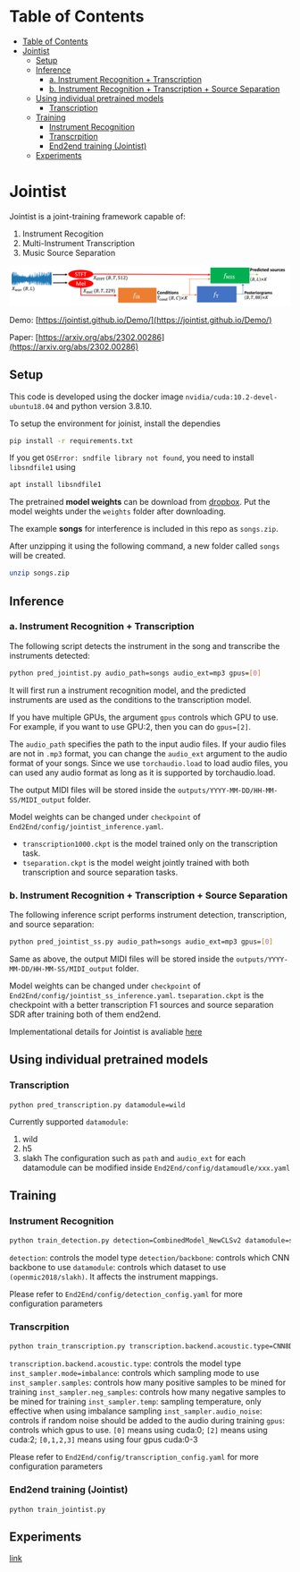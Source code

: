 
# Table of Contents
- [Table of Contents](#table-of-contents)
- [Jointist](#jointist)
  - [Setup](#setup)
  - [Inference](#inference)
    - [a. Instrument Recognition + Transcription](#a-instrument-recognition--transcription)
    - [b. Instrument Recognition + Transcription + Source Separation](#b-instrument-recognition--transcription--source-separation)
  - [Using individual pretrained models](#using-individual-pretrained-models)
    - [Transcription](#transcription)
  - [Training](#training)
    - [Instrument Recognition](#instrument-recognition)
    - [Transcrpition](#transcrpition)
    - [End2end training (Jointist)](#end2end-training-jointist)
  - [Experiments](#experiments)



# Jointist

Jointist is a joint-training framework capable of:
1. Instrument Recogition
1. Multi-Instrument Transcription
1. Music Source Separation

<img src="./model_fig.png" width="600">

Demo: [https://jointist.github.io/Demo/](https://jointist.github.io/Demo/)

Paper: [https://arxiv.org/abs/2302.00286](https://arxiv.org/abs/2302.00286)


## Setup
This code is developed using the docker image `nvidia/cuda:10.2-devel-ubuntu18.04` and python version 3.8.10.

To setup the environment for joinist, install the dependies
```bash
pip install -r requirements.txt
```

If you get `OSError: sndfile library not found`, you need to install `libsndfile1` using

```bash
apt install libsndfile1
```

<!-- It will download model weights, demo songs, and Anaconda, and then install the required dependencies into a jointist environment.

The model weights and demo songs are located in `weights` and `songs` folder respectively. -->

The pretrained **model weights** can be download from [dropbox](https://www.dropbox.com/s/n0eerriphw65qsr/jointist_weights.zip?dl=0). Put the model weights under the `weights` folder after downloading.

The example **songs** for interference is included in this repo as `songs.zip`.

After unzipping it using the following command, a new folder called `songs` will be created.

```bash
unzip songs.zip
```

## Inference
### a. Instrument Recognition + Transcription
The following script detects the instrument in the song and transcribe the instruments detected:
```bash
python pred_jointist.py audio_path=songs audio_ext=mp3 gpus=[0]
```

It will first run a instrument recognition model, and the predicted instruments are used as the conditions to the transcription model.

If you have multiple GPUs, the argument `gpus` controls which GPU to use. For example, if you want to use GPU:2, then you can do `gpus=[2]`.

The `audio_path` specifies the path to the input audio files. If your audio files are not in `.mp3` format, you can change the `audio_ext` argument to the audio format of your songs. Since we use `torchaudio.load` to load audio files, you can used any audio format as long as it is supported by torchaudio.load.

The output MIDI files will be stored inside the `outputs/YYYY-MM-DD/HH-MM-SS/MIDI_output` folder.

Model weights can be changed under `checkpoint` of `End2End/config/jointist_inference.yaml`. 

- `transcription1000.ckpt` is the model trained only on the transcription task.
- `tseparation.ckpt` is the model weight jointly trained with both transcription and source separation tasks. 

### b. Instrument Recognition + Transcription + Source Separation

The following inference script performs instrument detection, transcription, and source separation:

```bash
python pred_jointist_ss.py audio_path=songs audio_ext=mp3 gpus=[0]
```

Same as above, the output MIDI files will be stored inside the `outputs/YYYY-MM-DD/HH-MM-SS/MIDI_output` folder.

Model weights can be changed under `checkpoint` of `End2End/config/jointist_ss_inference.yaml`. `tseparation.ckpt` is the checkpoint with a better transcription F1 sources and source separation SDR after training both of them end2end.

Implementational details for Jointist is avaliable [here](./jointist_explanation.md)


## Using individual pretrained models
### Transcription
```
python pred_transcription.py datamodule=wild
```

Currently supported `datamodule`:
1. wild
1. h5
1. slakh
The configuration such as `path` and `audio_ext` for each datamodule can be modified inside `End2End/config/datamoudle/xxx.yaml`

## Training

### Instrument Recognition

```bash
python train_detection.py detection=CombinedModel_NewCLSv2 datamodule=slakh epoch=50 gpus=4 every_n_epochs=2  
```

`detection`: controls the model type
`detection/backbone`: controls which CNN backbone to use
`datamodule`: controls which dataset to use `(openmic2018/slakh)`. It affects the instrument mappings.

Please refer to `End2End/config/detection_config.yaml` for more configuration parameters

### Transcrpition

```bash
python train_transcription.py transcription.backend.acoustic.type=CNN8Dropout_Wide inst_sampler.mode=imbalance inst_sampler.samples=2 inst_sampler.neg_samples=2 inst_sampler.temp=0.5 inst_sampler.audio_noise=0 gpus=[0] batch_size=2
```

`transcription.backend.acoustic.type`: controls the model type
`inst_sampler.mode=imbalance`: controls which sampling mode to use
`inst_sampler.samples`: controls how many positive samples to be mined for training
`inst_sampler.neg_samples`: controls how many negative samples to be mined for training
`inst_sampler.temp`: sampling temperature, only effective when using imbalance sampling
`inst_sampler.audio_noise`: controls if random noise should be added to the audio during training
`gpus`: controls which gpus to use. `[0]` means using cuda:0; `[2]` means using cuda:2; `[0,1,2,3]` means using four gpus cuda:0-3

Please refer to `End2End/config/transcription_config.yaml` for more configuration parameters

### End2end training (Jointist)

```
python train_jointist.py
```


## Experiments
[link](./experiments.md)